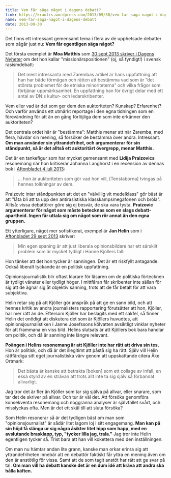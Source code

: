 ```yaml
---
title: Vem får säga något i dagens debatt?
link: https://kraulis.wordpress.com/2013/09/30/vem-far-saga-nagot-i-dagens-debatt/
name: vem-far-saga-nagot-i-dagens-debatt
date: 2013-09-30
---
```

Det finns ett intressant gemensamt tema i flera av de upphetsade debatter som pågår just nu: **Vem får egentligen säga något?**

Det första exemplet är **Moa Matthis** som [30 sept 2013 skriver i Dagens Nyheter](http://www.dn.se/kultur-noje/kulturdebatt/rasismens-strukturer-varfor-anvands-romregistreringen-till-att-forlojliga-antirasism/) om det hon kallar "missionärspositionen" (oj, så fyndigt!) i svensk rasismdebatt:



> Det mest intressanta med Zarembas artikel är hans uppfattning att han har både förmågan och rätten att bestämma vad som är ”det största problemet för de etniska minoriteterna” och vilka frågor som förtjänar uppmärksamhet. En uppfattning han för övrigt delar med ett antal av DN:s kultur- och ledarskribenter.

Vem eller vad är det som ger dem den auktoriteten? Kunskap? Erfarenhet? Och varför används ett utmärkt reportage i den egna tidningen som en förevändning för att än en gång förlöjliga dem som inte erkänner den auktoriteten?

Det centrala ordet här är "bestämma": Matthis menar att när Zaremba, med flera, hävdar sin mening, så försöker de bestämma över andra. Intressant. **Om man använder sin yttrandefrihet, och argumenterar för sin ståndpunkt, så är det alltså ett auktoritärt övergrepp, menar Matthis.**

Det är en tankefigur som har mycket gemensamt med **Lidija Praizovics** resonemang när hon kritiserar Johanna Langhorst i en recension av dennas bok i [Aftonbladet 4 juli 2013](http://www.aftonbladet.se/kultur/article17071394.ab):

> ... hon är auktoriteten som gör vad hon vill, [Tenstaborna] tvingas på hennes tolkningar av dem.

Praizovic intar ståndpunkten att det en "välvillig vit medelklass" gör bäst är att "låta bli att ta upp den antirasistiska klasskampsmegafonen och bröla". Alltså: vissa debattörer göre sig ej besvär, de ska vara tysta. **Praizovic argumenterar för något som måste betecknas som en slags debatt-apartheid. Ingen får uttala sig om något som rör annat än den egna gruppen.**

Ett ytterligare, något mer sofistikerat, exempel är **Jan Helin** som i [Aftonbladet 29 sept 2013](http://bloggar.aftonbladet.se/janhelin/2013/09/sondagskolumn-68-om-politik-journalistik-och-hanne-kjoller/) skriver:

> Min egen spaning är att just liberala opinionsbildare har ett särskilt problem som är mycket tydligt i Hanne Kjöllers fall:

Hon tänker att det hon tycker är sanningen. Det är ett riskfyllt antagande. Också liberalt tyckande är en politisk uppfattning.

Opinionsjournalistik blir oftast klarare för läsaren om de politiska förtecknen är tydligt vänster eller tydligt höger. I mittfåran får skribenter inte sällan för sig att de ägnar sig åt objektiv sanning, trots att de får betalt för att vara subjektiva.

Helin retar sig på att Kjöller gör anspråk på att ge en sann bild, och att hennes kritik av andra journalisters rapportering förutsätter att hon, Kjöller, har mer rätt än de. Eftersom Kjöller har beslagits med ett sakfel, så finner Helin det onödigt att diskutera det som är Kjöllers huvudtes, att opinionsjournalistiken i Janne Josefssons kölvatten avsiktligt vinklar nyheter för att frammana en viss bild. Helins slutsats är att Kjöllers bok bara handlar om politik, och då är sanning inte längre relevant.

**Poängen i Helins resonemang är att Kjöller inte har rätt att driva sin tes.** Hon är politisk, och då är det illegitimt att påstå sig ha rätt. Själv vill Helin rättfärdiga sitt eget journalistiska värv genom att uppskattande citera Åke Ortmark:

> Det bästa är kanske att betrakta [boken] som ett collage av infall, en essä styrd av en strävan att trots allt inte ta sig själv så förbannat allvarligt.

Jag tror det är fler än Kjöller som tar sig själva på allvar, eller snarare, som tar det de skriver på allvar. Och tur är väl det. Att försöka genomföra konsekventa resonemang och noggranna analyser är självfallet svårt, och misslyckas ofta. Men är det ett skäl till att sluta försöka?

Som Helin resonerar så är det tydligen bäst om man som "opinionsjournalist" är sådär litet lagom loj i sitt engagemang. **Man kan på sin höjd få slänga ur sig några åsikter litet hipp som happ, med en avslutande brasklapp, typ, "tycker lilla jag, trala."** Jag tror inte Helin egentligen tycker så. Trist bara att han vill kokettera med den inställningen.

Om man nu hämtar andan lite grann, kanske man orkar erinra sig att yttrandefriheten innebär att en debattör faktiskt får yttra en mening även om den är anstötlig för vissa. Samt att de som tagit anstöt har rätt att ge svar på tal. **Om man vill ha debatt kanske det är en dum idé att kräva att andra ska hålla käften.**

